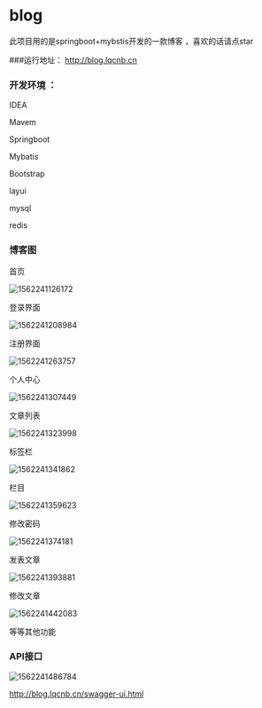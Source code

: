 # blog

此项目用的是springboot+mybstis开发的一款博客 ，喜欢的话请点star

###运行地址：
http://blog.lqcnb.cn

### 开发环境 ：

IDEA

Mavem

Springboot

Mybatis

Bootstrap

layui

mysql

redis



### 博客图

首页



![1562241126172](https://github.com/lqc520/blog/blob/master/assess/1562241126172.png)



登录界面


![1562241208984](https://github.com/lqc520/blog/blob/master/assess/1562241208984.png)



注册界面

![1562241263757](https://github.com/lqc520/blog/blob/master/assess/1562241263757.png)





个人中心

![1562241307449](https://github.com/lqc520/blog/blob/master/assess/1562241307449.png)

文章列表

![1562241323998](https://github.com/lqc520/blog/blob/master/assess/1562241323998.png)





标签栏

![1562241341862](https://github.com/lqc520/blog/blob/master/assess/1562241341862.png)

栏目

![1562241359623](https://github.com/lqc520/blog/blob/master/assess/1562241359623.png)







修改密码



![1562241374181](https://github.com/lqc520/blog/blob/master/assess/1562241374181.png)



发表文章

![1562241393881](https://github.com/lqc520/blog/blob/master/assess/1562241393881.png)



修改文章 



![1562241442083](https://github.com/lqc520/blog/blob/master/assess/1562241442083.png)





等等其他功能

### API接口

![1562241486784](https://github.com/lqc520/blog/blob/master/assess/1562241486784.png)



http://blog.lqcnb.cn/swagger-ui.html
